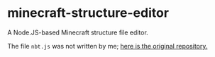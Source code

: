 # minecraft-structure-editor
A Node.JS-based Minecraft structure file editor.

The file `nbt.js` was not written by me; [here is the original repository.](https://github.com/sjmulder/nbt-js)